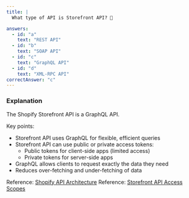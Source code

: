 ```yaml
---
title: |
  What type of API is Storefront API? 🔄

answers:
  - id: "a"
    text: "REST API"
  - id: "b"
    text: "SOAP API"
  - id: "c"
    text: "GraphQL API"
  - id: "d"
    text: "XML-RPC API"
correctAnswer: "c"
---
```


### Explanation

The Shopify Storefront API is a GraphQL API.

Key points:
- Storefront API uses GraphQL for flexible, efficient queries
- Storefront API can use public or private access tokens:
  - Public tokens for client-side apps (limited access)
  - Private tokens for server-side apps
- GraphQL allows clients to request exactly the data they need
- Reduces over-fetching and under-fetching of data

Reference: [Shopify API Architecture](https://shopify.dev/api/usage)
Reference: [Storefront API Access Scopes](https://shopify.dev/api/storefront/getting-started#access-scopes) 
